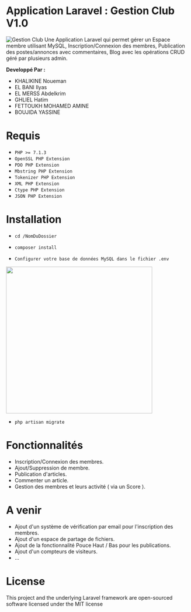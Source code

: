 # Application Laravel : Gestion Club V1.0
![Gestion Club](https://cdn-images-1.medium.com/max/1600/1*fN6SmVkrWyBLZi4UvRHdgA.jpeg)
Une Application Laravel qui permet gérer un Espace membre utilisant MySQL, Inscription/Connexion des membres, Publication des postes/annonces avec commentaires, Blog avec les opérations CRUD géré par plusieurs admin.

**Developpé Par :**
  - KHALIKINE Noueman
  - EL BANI Ilyas
  - EL MERSS Abdelkrim
  - GHLIEL Hatim
  - FETTOUKH MOHAMED AMINE
  - BOUJIDA YASSINE

# Requis 
* `PHP >= 7.1.3`
* `OpenSSL PHP Extension`
* `PDO PHP Extension`
* `Mbstring PHP Extension`
* `Tokenizer PHP Extension`
* `XML PHP Extension`
* `Ctype PHP Extension`
* `JSON PHP Extension`

# Installation 

* `cd /NomDuDossier`

* `composer install`

* `Configurer votre base de données MySQL dans le fichier .env`

<img src="https://i.imgur.com/yGzJh7z.png" width="400" />

* `php artisan migrate`

# Fonctionnalités
  - Inscription/Connexion des membres.
  - Ajout/Suppression de membre.
  - Publication d'articles.
  - Commenter un article.
  - Gestion des membres et leurs activité ( via un Score ).

# A venir 
  - Ajout d'un système de vérification par email pour l'inscription des membres.
  - Ajout d'un espace de partage de fichiers.
  - Ajout de la fonctionnalité Pouce Haut / Bas pour les publications.
  - Ajout d'un compteurs de visiteurs.
  - ...

# License
This project and the underlying Laravel framework are open-sourced software licensed under the MIT license

